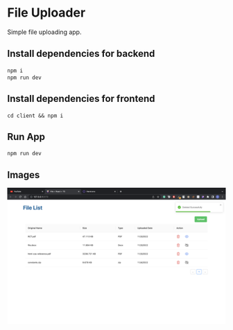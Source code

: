 # File Uploader

Simple file uploading app.

## Install dependencies for backend

```
npm i
npm run dev
```

## Install dependencies for frontend

```
cd client && npm i
```

## Run App

```
npm run dev
```

## Images

![ScreenShot](image/img-1.png)
